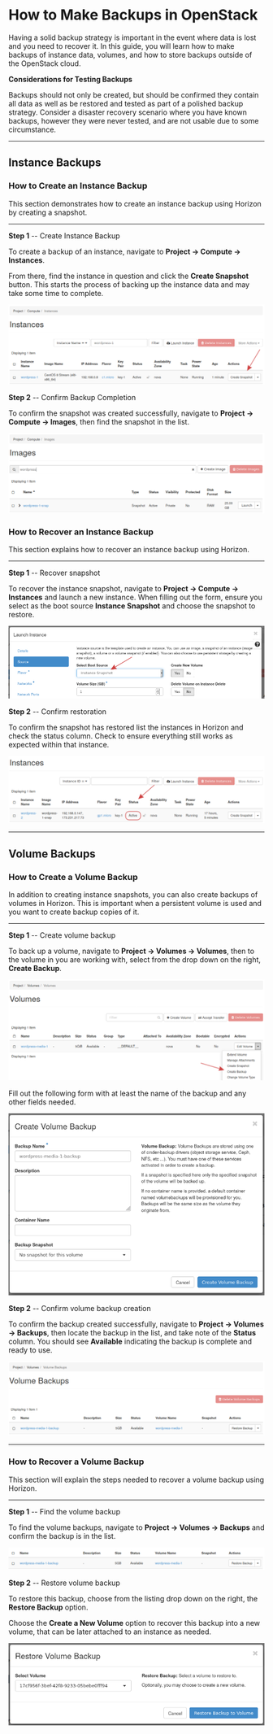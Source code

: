 # How to Make Backups in OpenStack

Having a solid backup strategy is important in the event where data is
lost and you need to recover it. In this guide, you will learn how to
make backups of instance data, volumes, and how to store backups outside
of the OpenStack cloud.

**Considerations for Testing Backups**

Backups should not only be created, but should be confirmed they contain
all data as well as be restored and tested as part of a polished backup
strategy. Consider a disaster recovery scenario where you have known
backups, however they were never tested, and are not usable due to some
circumstance.

-----

## Instance Backups

### How to Create an Instance Backup

This section demonstrates how to create an instance backup using Horizon
by creating a snapshot.

-----

**Step 1** -- Create Instance Backup

To create a backup of an instance, navigate to **Project -\> Compute -\>
Instances**.

From there, find the instance in question and click the **Create
Snapshot** button. This starts the process of backing up the instance
data and may take some time to complete.

![image](images/um_create_instance_snapshot.png)

**Step 2** -- Confirm Backup Completion

To confirm the snapshot was created successfully, navigate to **Project
-\> Compute -\> Images**, then find the snapshot in the list.

![image](images/um_list_snapshot.png)

### How to Recover an Instance Backup

This section explains how to recover an instance backup using Horizon.

-----

**Step 1** -- Recover snapshot

To recover the instance snapshot, navigate to **Project -\> Compute -\>
Instances** and launch a new instance. When filling out the form, ensure
you select as the boot source **Instance Snapshot** and choose the
snapshot to restore.

![image](images/um_launch_instance_from_snapshot.png)

**Step 2** -- Confirm restoration

To confirm the snapshot has restored list the instances in Horizon and
check the status column. Check to ensure everything still works as
expected within that instance.

![image](images/um_successful_instance_restore.png)

-----

## Volume Backups

### How to Create a Volume Backup

In addition to creating instance snapshots, you can also create backups
of volumes in Horizon. This is important when a persistent volume is
used and you want to create backup copies of it.

-----

**Step 1** -- Create volume backup

To back up a volume, navigate to **Project -\> Volumes -\> Volumes**,
then to the volume in you are working with, select from the drop down on
the right, **Create Backup**.

![image](images/um_create_volume_backup.png)

Fill out the following form with at least the name of the backup and any
other fields needed.

![image](images/um_create_volume_backup_form.png)

**Step 2** -- Confirm volume backup creation

To confirm the backup created successfully, navigate to **Project -\>
Volumes -\> Backups**, then locate the backup in the list, and take note
of the **Status** column. You should see **Available** indicating the
backup is complete and ready to use.

![image](images/um_volume_backup_list.png)

-----

### How to Recover a Volume Backup

This section will explain the steps needed to recover a volume backup
using Horizon.

-----

**Step 1** -- Find the volume backup

To find the volume backups, navigate to **Project -\> Volumes -\>
Backups** and confirm the backup is in the list.

![image](images/um_confirm_volume_backup_list.png)

**Step 2** -- Restore volume backup

To restore this backup, choose from the listing drop down on the right,
the **Restore Backup** option.

Choose the **Create a New Volume** option to recover this backup into a
new volume, that can be later attached to an instance as needed.

![image](images/um_restore_volume_backup.png)
